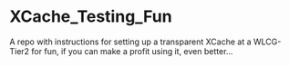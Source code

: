 # XCache_Testing_Fun
A repo with instructions for setting up a transparent XCache at a WLCG-Tier2 for fun, if you can make a profit using it, even better...
